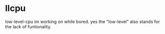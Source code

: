 # llcpu

low-level-cpu im working on while bored. yes the "low-level" also stands for the lack of funtionality.
